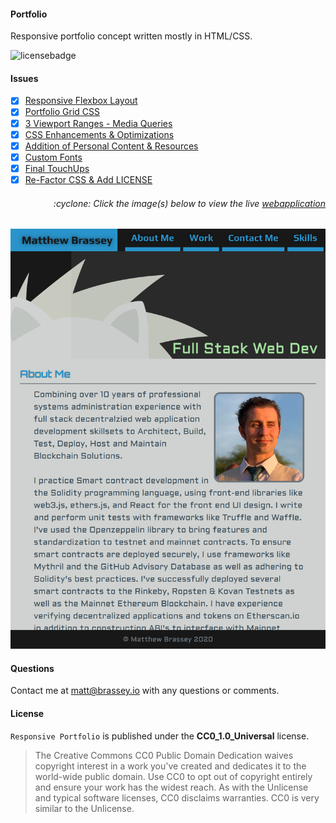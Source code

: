 #### Portfolio

Responsive portfolio concept written mostly in HTML/CSS.

![licensebadge](https://img.shields.io/badge/license-CC0_1.0_Universal-blue)

#### Issues

- [x] [Responsive Flexbox Layout](https://github.com/MBrassey/ResponsivePortfolio/issues/1)
- [x] [Portfolio Grid CSS](https://github.com/MBrassey/ResponsivePortfolio/issues/2)
- [x] [3 Viewport Ranges - Media Queries](https://github.com/MBrassey/ResponsivePortfolio/issues/3)
- [x] [CSS Enhancements & Optimizations](https://github.com/MBrassey/ResponsivePortfolio/issues/4) 
- [x] [Addition of Personal Content & Resources](https://github.com/MBrassey/ResponsivePortfolio/issues/5)
- [x] [Custom Fonts](https://github.com/MBrassey/ResponsivePortfolio/issues/11)
- [x] [Final TouchUps](https://github.com/MBrassey/ResponsivePortfolio/issues/20)
- [x] [Re-Factor CSS & Add LICENSE](https://github.com/MBrassey/ResponsivePortfolio/issues/26)

<h6><p align="right">:cyclone: Click the image(s) below to view the live <a id="Screenshots" href="https://MBrassey.github.io/ResponsivePortfolio/">webapplication</a></p></h6>

[<p align="center"><img src="assets/img/Preview.png">](https://MBrassey.github.io/ResponsivePortfolio/)

#### Questions
Contact me at [matt@brassey.io](mailto:matt@brassey.io) with any questions or comments.

#### License
`Responsive Portfolio` is published under the __CC0_1.0_Universal__ license.

> The Creative Commons CC0 Public Domain Dedication waives copyright interest in a work you've created and dedicates it to the world-wide public domain. Use CC0 to opt out of copyright entirely and ensure your work has the widest reach. As with the Unlicense and typical software licenses, CC0 disclaims warranties. CC0 is very similar to the Unlicense.